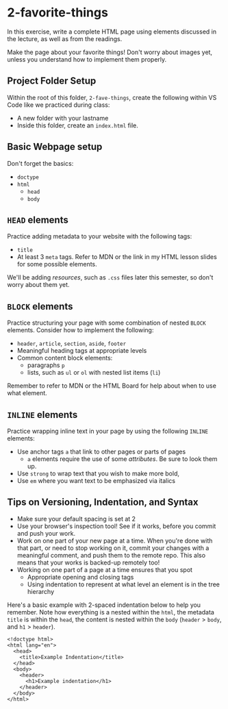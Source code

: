 # 2-favorite-things

In this exercise, write a complete HTML page using elements discussed in the lecture, as well as from the readings.

Make the page about your favorite things! Don't worry about images yet, unless you understand how to implement them properly.

## Project Folder Setup

Within the root of this folder, `2-fave-things`, create the following within VS Code like we practiced during class:

- A new folder with your lastname
- Inside this folder, create an `index.html` file.

## Basic Webpage setup

Don't forget the basics: 

- `doctype`
- `html`
  - `head`
  - `body`

## `HEAD` elements

Practice adding metadata to your website with the following tags:

- `title`
- At least 3 `meta` tags. Refer to MDN or the link in my HTML lesson slides for some possible elements.

We'll be adding *resources*, such as `.css` files later this semester, so don't worry about them yet. 

## `BLOCK` elements

Practice structuring your page with some combination of nested `BLOCK` elements. Consider how to implement the following:

- `header`, `article`, `section`, `aside`, `footer`
- Meaningful heading tags at appropriate levels
- Common content block elements: 
  - paragraphs `p`
  - lists, such as `ul` or `ol` with nested list items (`li`)

Remember to refer to MDN or the HTML Board for help about when to use what element.

## `INLINE` elements

Practice wrapping inline text in your page by using the following `INLINE` elements:

- Use anchor tags `a` that link to other pages or parts of pages
  - `a` elements require the use of some *attributes*. Be sure to look them up.
- Use `strong` to wrap text that you wish to make more bold, 
- Use `em` where you want text to be emphasized via italics

## Tips on Versioning, Indentation, and Syntax

- Make sure your default spacing is set at 2
- Use your browser's inspection tool! See if it works, before you commit and push your work.
- Work on one part of your new page at a time. When you're done with that part, or need to stop working on it, commit your changes with a meaningful comment, and push them to the remote repo. This also means that your works is backed-up remotely too!
- Working on one part of a page at a time ensures that you spot
  - Appropriate opening and closing tags 
  - Using indentation to represent at what level an element is in the tree hierarchy

Here's a basic example with 2-spaced indentation below to help you remember. Note how everything is a nested within the `html`, the metadata `title` is within the `head`, the content is nested within the `body` (`header` > `body`, and `h1` > `header`).

```
<!doctype html>
<html lang="en">
  <head>
    <title>Example Indentation</title>
  </head>
  <body>
    <header>
      <h1>Example indentation</h1>
    </header>
  </body>
</html>
```
